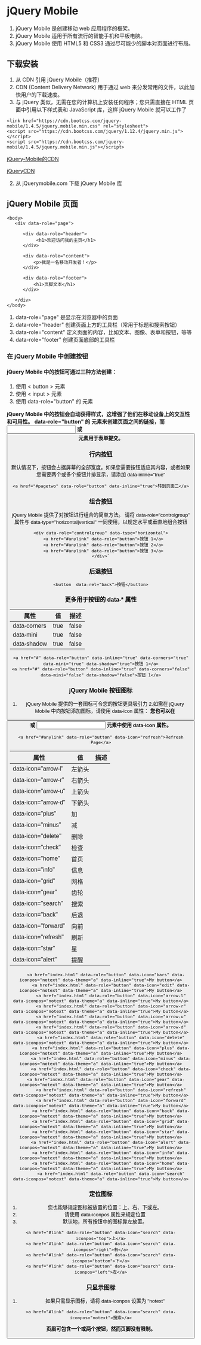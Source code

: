# jQuery Mobile
1. jQuery Mobile 是创建移动 web 应用程序的框架。
2. jQuery Mobile 适用于所有流行的智能手机和平板电脑。
3. jQuery Mobile 使用 HTML5 和 CSS3 通过尽可能少的脚本对页面进行布局。
## 下载安装
1. 从 CDN 引用 jQuery Mobile（推荐）
2. CDN (Content Delivery Network) 用于通过 web 来分发常用的文件，以此加快用户的下载速度。
3. 与 jQuery 类似，无需在您的计算机上安装任何程序；您只需直接在 HTML 页面中引用以下样式表和 JavaScript 库，这样 jQuery Mobile 就可以工作了

```
<link href="https://cdn.bootcss.com/jquery-mobile/1.4.5/jquery.mobile.min.css" rel="stylesheet">
<script src="https://cdn.bootcss.com/jquery/1.12.4/jquery.min.js"></script>
<script src="https://cdn.bootcss.com/jquery-mobile/1.4.5/jquery.mobile.min.js"></script>
```

  
  [jQuery-Mobile的CDN](http://www.bootcdn.cn/jquery-mobile/)
  
  [jQueryCDN](http://www.bootcdn.cn/jquery/)
  
2. 从 jQuerymobile.com 下载 jQuery Mobile 库

## jQuery Mobile 页面
```
<body>
   <div data-role="page">

      <div data-role="header">
           <h1>欢迎访问我的主页</h1>
      </div>

      <div data-role="content">
          <p>我是一名移动开发者！</p>
      </div>

      <div data-role="footer">
          <h1>页脚文本</h1>
      </div>

   </div>
</body>
```

1. data-role="page" 是显示在浏览器中的页面
2. data-role="header" 创建页面上方的工具栏（常用于标题和搜索按钮）
3. data-role="content" 定义页面的内容，比如文本、图像、表单和按钮，等等
4. data-role="footer" 创建页面底部的工具栏

### 在 jQuery Mobile 中创建按钮
#### jQuery Mobile 中的按钮可通过三种方法创建：
1. 使用 < button > 元素
2. 使用 < input > 元素
3. 使用 data-role="button" 的 <a> 元素

**jQuery Mobile 中的按钮会自动获得样式，这增强了他们在移动设备上的交互性和可用性。**
**data-role="button" 的 <a> 元素来创建页面之间的链接，而 <input> 或 <button> 元素用于表单提交。**
  
 ### 行内按钮
默认情况下，按钮会占据屏幕的全部宽度。如果您需要按钮适应其内容，或者如果您需要两个或多个按钮并排显示，请添加 data-inline="true"
```
<a href="#pagetwo" data-role="button" data-inline="true">转到页面二</a>
```
### 组合按钮
jQuery Mobile 提供了对按钮进行组合的简单方法。
请将 data-role="controlgroup" 属性与 data-type="horizontal|vertical" 一同使用，以规定水平或垂直地组合按钮
```
<div data-role="controlgroup" data-type="horizontal">
  <a href="#anylink" data-role="button">按钮 1</a>
  <a href="#anylink" data-role="button">按钮 2</a>
  <a href="#anylink" data-role="button">按钮 3</a>
</div>`
```
### 后退按钮
```
<button  data-rel="back">按钮</button>
```
### 更多用于按钮的 data-* 属性

属性| 值 | 描述|
-----|------|-----
data-corners	| true | false| 规定按钮是否有圆角。
data-mini| true | false| 规定是否是小型按钮。
data-shadow|true | false|规定按钮是否有阴影

```
<a href="#" data-role="button" data-inline="true" data-corners="true" data-mini="true" data-shadow="true">按钮 1</a>
<a href="#" data-role="button" data-inline="true" data-corners="false" data-mini="false" data-shadow="false">按钮 1</a>
```
### jQuery Mobile 按钮图标
1. jQuery Mobile 提供的一套图标可令您的按钮更具吸引力
2.如需在 jQuery Mobile 中向按钮添加图标，请使用 data-icon 属性：
**您也可以在 <button> 或 <input> 元素中使用 data-icon 属性。**

```
<a href="#anylink" data-role="button" data-icon="refresh">Refresh Page</a>
```

属性| 值 | 描述|
-----|------|-----
data-icon="arrow-l"	| 左箭头| 
data-icon="arrow-r" | 右箭头	|	
data-icon="arrow-u"	|上箭头	|	
data-icon="arrow-d" |	下箭头	|	
data-icon="plus"	  |加		|
data-icon="minus"	  |减		|
data-icon="delete"	|删除		|
data-icon="check"	  |检查		|
data-icon="home"	  |首页		|
data-icon="info"	  |信息		|
data-icon="grid"    |网格		|
data-icon="gear"	  |齿轮		|
data-icon="search"	|搜索		|
data-icon="back"	  |后退		|
data-icon="forward"	|向前		|
data-icon="refresh" |刷新		|
data-icon="star"	  |星		|
data-icon="alert"	  |提醒  |

```
	<a href="index.html" data-role="button" data-icon="bars" data-iconpos="notext" data-theme="a" data-inline="true">My button</a>
		<a href="index.html" data-role="button" data-icon="edit" data-iconpos="notext" data-theme="a" data-inline="true">My button</a>
		<a href="index.html" data-role="button" data-icon="arrow-l" data-iconpos="notext" data-theme="a" data-inline="true">My button</a>
		<a href="index.html" data-role="button" data-icon="arrow-r" data-iconpos="notext" data-theme="a" data-inline="true">My button</a>
		<a href="index.html" data-role="button" data-icon="arrow-u" data-iconpos="notext" data-theme="a" data-inline="true">My button</a>
		<a href="index.html" data-role="button" data-icon="arrow-d" data-iconpos="notext" data-theme="a" data-inline="true">My button</a>
		<a href="index.html" data-role="button" data-icon="delete" data-iconpos="notext" data-theme="a" data-inline="true">My button</a>
		<a href="index.html" data-role="button" data-icon="plus" data-iconpos="notext" data-theme="a" data-inline="true">My button</a>
		<a href="index.html" data-role="button" data-icon="minus" data-iconpos="notext" data-theme="a" data-inline="true">My button</a>
		<a href="index.html" data-role="button" data-icon="check" data-iconpos="notext" data-theme="a" data-inline="true">My button</a>
    <a href="index.html" data-role="button" data-icon="gear" data-iconpos="notext" data-theme="a" data-inline="true">My button</a>
		<a href="index.html" data-role="button" data-icon="refresh" data-iconpos="notext" data-theme="a" data-inline="true">My button</a>
		<a href="index.html" data-role="button" data-icon="forward" data-iconpos="notext" data-theme="a" data-inline="true">My button</a>
		<a href="index.html" data-role="button" data-icon="back" data-iconpos="notext" data-theme="a" data-inline="true">My button</a>
		<a href="index.html" data-role="button" data-icon="grid" data-iconpos="notext" data-theme="a" data-inline="true">My button</a>
		<a href="index.html" data-role="button" data-icon="star" data-iconpos="notext" data-theme="a" data-inline="true">My button</a>
		<a href="index.html" data-role="button" data-icon="alert" data-iconpos="notext" data-theme="a" data-inline="true">My button</a>
		<a href="index.html" data-role="button" data-icon="info" data-iconpos="notext" data-theme="a" data-inline="true">My button</a>
		<a href="index.html" data-role="button" data-icon="home" data-iconpos="notext" data-theme="a" data-inline="true">My button</a>
		<a href="index.html" data-role="button" data-icon="search" data-iconpos="notext" data-theme="a" data-inline="true">My button</a>
```

### 定位图标
1. 您也能够规定图标被放置的位置：上、右、下或左。
2. 请使用 data-iconpos 属性来规定位置
3. 默认地，所有按钮中的图标靠左放置。
```
<a href="#link" data-role="button" data-icon="search" data-iconpos="top">上</a>
<a href="#link" data-role="button" data-icon="search" data-iconpos="right">右</a>
<a href="#link" data-role="button" data-icon="search" data-iconpos="bottom">下</a>
<a href="#link" data-role="button" data-icon="search" data-iconpos="left">左</a>

```
### 只显示图标
1. 如果只需显示图标，请将 data-iconpos 设置为 "notext"
```
<a href="#link" data-role="button" data-icon="search" data-iconpos="notext">搜索</a>
```

**页眉可包含一个或两个按钮，然而页脚没有限制。**










  



